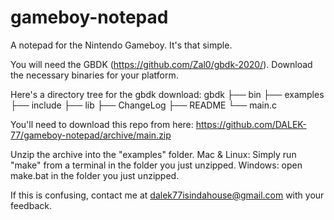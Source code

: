 # gameboy-notepad
A notepad for the Nintendo Gameboy. It's that simple.

You will need the GBDK (https://github.com/Zal0/gbdk-2020/). Download the necessary binaries for your platform.

Here's a directory tree for the gbdk download:
gbdk
├── bin
├── examples
├── include
├── lib
├── ChangeLog
├── README
└── main.c

You'll need to download this repo from here: https://github.com/DALEK-77/gameboy-notepad/archive/main.zip

Unzip the archive into the "examples" folder.
Mac & Linux: Simply run "make" from a terminal in the folder you just unzipped.
Windows: open make.bat in the folder you just unzipped.



If this is confusing, contact me at dalek77isindahouse@gmail.com with your feedback.
